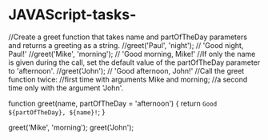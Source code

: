 # JAVAScript-tasks-

//Create a greet function that takes name and partOfTheDay parameters and returns a greeting as a string.
//greet('Paul', 'night'); // 'Good night, Paul!'
//greet('Mike', 'morning'); // 'Good morning, Mike!'
//If only the name is given during the call, set the default value of the partOfTheDay parameter to 'afternoon'.
//greet('John'); // 'Good afternoon, John!'
//Call the greet function twice:
//first time with arguments Mike and morning;
//a second time only with the argument 'John'.


function greet(name, partOfTheDay = 'afternoon') {
  return `Good ${partOfTheDay}, ${name}!`;
}

greet('Mike', 'morning');
greet('John');


